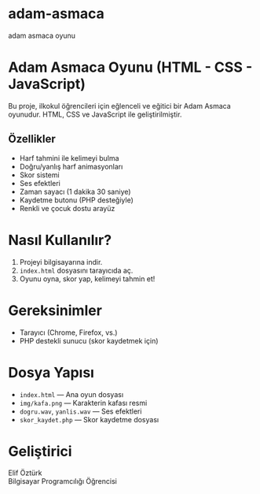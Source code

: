 # adam-asmaca
adam asmaca oyunu 
#  Adam Asmaca Oyunu (HTML - CSS - JavaScript)

Bu proje, ilkokul öğrencileri için eğlenceli ve eğitici bir Adam Asmaca oyunudur. HTML, CSS ve JavaScript ile geliştirilmiştir.

## Özellikler
- Harf tahmini ile kelimeyi bulma
- Doğru/yanlış harf animasyonları
- Skor sistemi
- Ses efektleri
- Zaman sayacı (1 dakika 30 saniye)
- Kaydetme butonu (PHP desteğiyle)
- Renkli ve çocuk dostu arayüz

# Nasıl Kullanılır?
1. Projeyi bilgisayarına indir.
2. `index.html` dosyasını tarayıcıda aç.
3. Oyunu oyna, skor yap, kelimeyi tahmin et!

# Gereksinimler
- Tarayıcı (Chrome, Firefox, vs.)
- PHP destekli sunucu (skor kaydetmek için)

# Dosya Yapısı
- `index.html` — Ana oyun dosyası
- `img/kafa.png` — Karakterin kafası resmi
- `dogru.wav`, `yanlis.wav` — Ses efektleri
- `skor_kaydet.php` — Skor kaydetme dosyası

# Geliştirici
Elif Öztürk  
Bilgisayar Programcılığı Öğrencisi  



